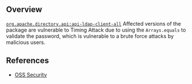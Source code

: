 ## Overview
[`org.apache.directory.api:api-ldap-client-all`](http://search.maven.org/#search%7Cga%7C1%7Ca%3A%22api-ldap-client-all%22)
Affected versions of the package are vulnerable to Timing Attack due to using the `Arrays.equals` to validate the password, which is vulnerable to a brute force attacks by malicious users.

## References
- [OSS Security](http://www.openwall.com/lists/oss-security/2015/07/07/5)
